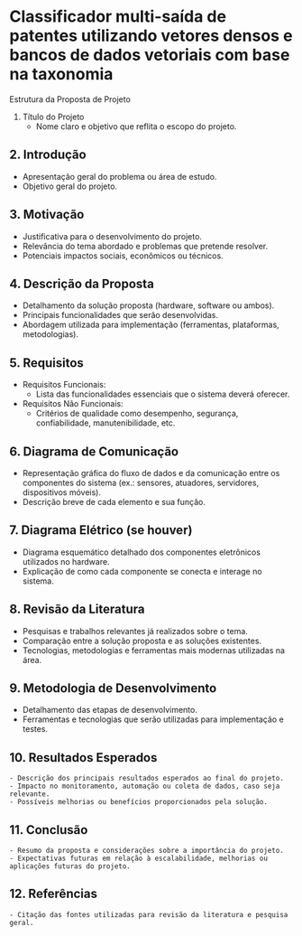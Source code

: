 # Classificador multi-saída de patentes utilizando vetores densos e bancos de dados vetoriais com base na taxonomia

Estrutura da Proposta de Projeto

1. Título do Projeto
   - Nome claro e objetivo que reflita o escopo do projeto.

## 2. Introdução
   - Apresentação geral do problema ou área de estudo.
   - Objetivo geral do projeto.

## 3. Motivação
   - Justificativa para o desenvolvimento do projeto.
   - Relevância do tema abordado e problemas que pretende resolver.
   - Potenciais impactos sociais, econômicos ou técnicos.

## 4. Descrição da Proposta
   - Detalhamento da solução proposta (hardware, software ou ambos).
   - Principais funcionalidades que serão desenvolvidas.
   - Abordagem utilizada para implementação (ferramentas, plataformas, metodologias).

## 5. Requisitos
   - Requisitos Funcionais:
     - Lista das funcionalidades essenciais que o sistema deverá oferecer.
   - Requisitos Não Funcionais:
     - Critérios de qualidade como desempenho, segurança, confiabilidade, manutenibilidade, etc.

## 6. Diagrama de Comunicação
   - Representação gráfica do fluxo de dados e da comunicação entre os componentes do sistema (ex.: sensores, atuadores, servidores, dispositivos móveis).
   - Descrição breve de cada elemento e sua função.

## 7. Diagrama Elétrico (se houver)
   - Diagrama esquemático detalhado dos componentes eletrônicos utilizados no hardware.
   - Explicação de como cada componente se conecta e interage no sistema.

## 8. Revisão da Literatura
   - Pesquisas e trabalhos relevantes já realizados sobre o tema.
   - Comparação entre a solução proposta e as soluções existentes.
   - Tecnologias, metodologias e ferramentas mais modernas utilizadas na área.

## 9. Metodologia de Desenvolvimento
   - Detalhamento das etapas de desenvolvimento.
   - Ferramentas e tecnologias que serão utilizadas para implementação e testes.

## 10. Resultados Esperados
    - Descrição dos principais resultados esperados ao final do projeto.
    - Impacto no monitoramento, automação ou coleta de dados, caso seja relevante.
    - Possíveis melhorias ou benefícios proporcionados pela solução.

## 11. Conclusão
    - Resumo da proposta e considerações sobre a importância do projeto.
    - Expectativas futuras em relação à escalabilidade, melhorias ou aplicações futuras do projeto.

## 12. Referências
    - Citação das fontes utilizadas para revisão da literatura e pesquisa geral.

